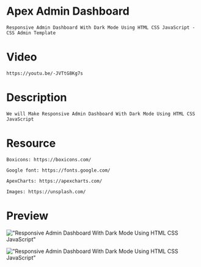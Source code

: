 # Apex Admin Dashboard

    Responsive Admin Dashboard With Dark Mode Using HTML CSS JavaScript - CSS Admin Template

# Video

    https://youtu.be/-JVTtG8Kg7s

# Description

    We will Make Responsive Admin Dashboard With Dark Mode Using HTML CSS JavaScript

# Resource

    Boxicons: https://boxicons.com/

    Google font: https://fonts.google.com/

    ApexCharts: https://apexcharts.com/

    Images: https://unsplash.com/

# Preview

!["Responsive Admin Dashboard With Dark Mode Using HTML CSS JavaScript"](https://user-images.githubusercontent.com/67447840/117741644-25a86f00-b22d-11eb-9d17-bf13022214ea.png "Responsive Admin Dashboard With Dark Mode Using HTML CSS JavaScript")

!["Responsive Admin Dashboard With Dark Mode Using HTML CSS JavaScript"](https://user-images.githubusercontent.com/67447840/117741694-3953d580-b22d-11eb-8e96-b62f0a059ef5.png "Responsive Admin Dashboard With Dark Mode Using HTML CSS JavaScript")
